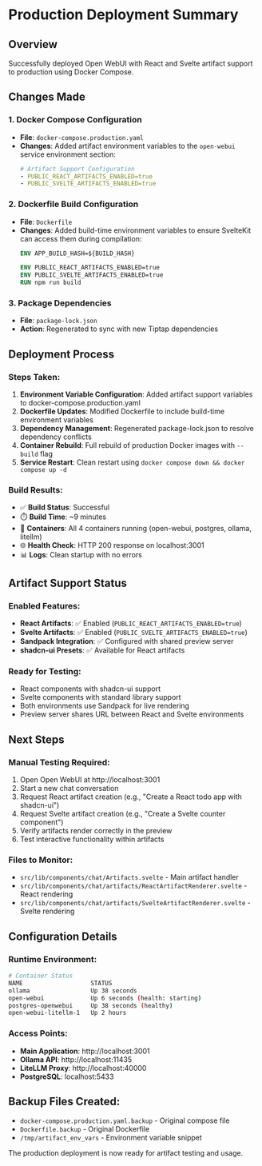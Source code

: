 # Production Deployment Summary

## Overview
Successfully deployed Open WebUI with React and Svelte artifact support to production using Docker Compose.

## Changes Made

### 1. Docker Compose Configuration
- **File**: `docker-compose.production.yaml`
- **Changes**: Added artifact environment variables to the `open-webui` service environment section:
  ```yaml
  # Artifact Support Configuration
  - PUBLIC_REACT_ARTIFACTS_ENABLED=true
  - PUBLIC_SVELTE_ARTIFACTS_ENABLED=true
  ```

### 2. Dockerfile Build Configuration
- **File**: `Dockerfile`
- **Changes**: Added build-time environment variables to ensure SvelteKit can access them during compilation:
  ```dockerfile
  ENV APP_BUILD_HASH=${BUILD_HASH}

  ENV PUBLIC_REACT_ARTIFACTS_ENABLED=true
  ENV PUBLIC_SVELTE_ARTIFACTS_ENABLED=true
  RUN npm run build
  ```

### 3. Package Dependencies
- **File**: `package-lock.json`
- **Action**: Regenerated to sync with new Tiptap dependencies

## Deployment Process

### Steps Taken:
1. **Environment Variable Configuration**: Added artifact support variables to docker-compose.production.yaml
2. **Dockerfile Updates**: Modified Dockerfile to include build-time environment variables
3. **Dependency Management**: Regenerated package-lock.json to resolve dependency conflicts
4. **Container Rebuild**: Full rebuild of production Docker images with `--build` flag
5. **Service Restart**: Clean restart using `docker compose down && docker compose up -d`

### Build Results:
- ✅ **Build Status**: Successful 
- ⏱️ **Build Time**: ~9 minutes
- 🐳 **Containers**: All 4 containers running (open-webui, postgres, ollama, litellm)
- 🌐 **Health Check**: HTTP 200 response on localhost:3001
- 📊 **Logs**: Clean startup with no errors

## Artifact Support Status

### Enabled Features:
- **React Artifacts**: ✅ Enabled (`PUBLIC_REACT_ARTIFACTS_ENABLED=true`)
- **Svelte Artifacts**: ✅ Enabled (`PUBLIC_SVELTE_ARTIFACTS_ENABLED=true`)
- **Sandpack Integration**: ✅ Configured with shared preview server
- **shadcn-ui Presets**: ✅ Available for React artifacts

### Ready for Testing:
- React components with shadcn-ui support
- Svelte components with standard library support  
- Both environments use Sandpack for live rendering
- Preview server shares URL between React and Svelte environments

## Next Steps

### Manual Testing Required:
1. Open Open WebUI at http://localhost:3001
2. Start a new chat conversation
3. Request React artifact creation (e.g., "Create a React todo app with shadcn-ui")
4. Request Svelte artifact creation (e.g., "Create a Svelte counter component")
5. Verify artifacts render correctly in the preview
6. Test interactive functionality within artifacts

### Files to Monitor:
- `src/lib/components/chat/Artifacts.svelte` - Main artifact handler
- `src/lib/components/chat/artifacts/ReactArtifactRenderer.svelte` - React rendering
- `src/lib/components/chat/artifacts/SvelteArtifactRenderer.svelte` - Svelte rendering

## Configuration Details

### Runtime Environment:
```bash
# Container Status
NAME                   STATUS
ollama                 Up 38 seconds
open-webui             Up 6 seconds (health: starting)
postgres-openwebui     Up 38 seconds (healthy)
open-webui-litellm-1   Up 2 hours
```

### Access Points:
- **Main Application**: http://localhost:3001
- **Ollama API**: http://localhost:11435
- **LiteLLM Proxy**: http://localhost:40000
- **PostgreSQL**: localhost:5433

## Backup Files Created:
- `docker-compose.production.yaml.backup` - Original compose file
- `Dockerfile.backup` - Original Dockerfile
- `/tmp/artifact_env_vars` - Environment variable snippet

The production deployment is now ready for artifact testing and usage.
